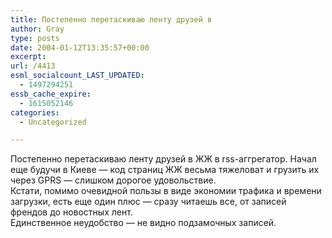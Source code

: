 ```yaml
---
title: Постепенно перетаскиваю ленту друзей в
author: Gray
type: posts
date: 2004-01-12T13:35:57+00:00
excerpt:
url: /4413
esml_socialcount_LAST_UPDATED:
  - 1497294251
essb_cache_expire:
  - 1615052146
categories:
  - Uncategorized

---
```








Постепенно перетаскиваю ленту друзей в ЖЖ в rss-аггрегатор. Начал еще будучи в Киеве &#8212; код страниц ЖЖ весьма тяжеловат и грузить их через GPRS &#8212; слишком дорогое удовольствие.  
Кстати, помимо очевидной пользы в виде экономии трафика и времени загрузки, есть еще один плюс &#8212; сразу читаешь все, от записей френдов до новостных лент.  
Единственное неудобство &#8212; не видно подзамочных записей.